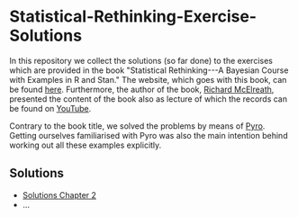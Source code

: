 # Statistical-Rethinking-Exercise-Solutions
In this repository we collect the solutions (so far done) to the exercises which are provided
in the book "Statistical Rethinking---A Bayesian Course with Examples in R and Stan." The website,
which goes with this book, can be found [here](http://xcelab.net/rm/statistical-rethinking/).
Furthermore, the author of the book, [Richard McElreath](https://xcelab.net/rm/), presented the
content of the book also as lecture of which the records can be found on
[YouTube](https://www.youtube.com/playlist?list=PLDcUM9US4XdNM4Edgs7weiyIguLSToZRI).


Contrary to the book title, we solved the problems by means of [Pyro](http://pyro.ai/). Getting
ourselves familiarised with Pyro was also the main intention behind working out all these examples
explicitly.

## Solutions
* [Solutions Chapter 2](<notebooks/Practice Chapter 2.ipynb>)
* ...

